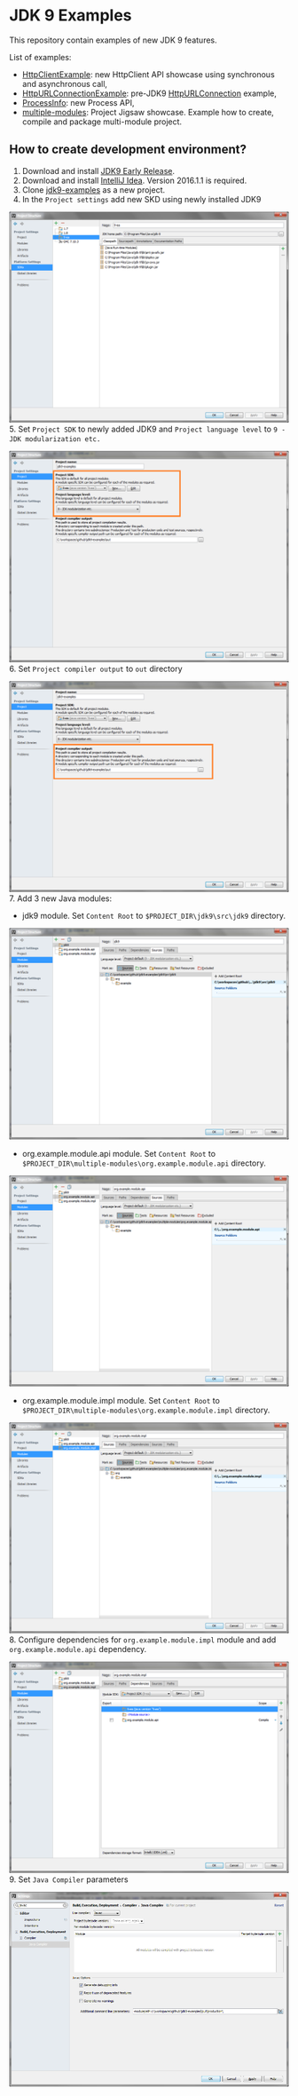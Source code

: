 # JDK 9 Examples
This repository contain examples of new JDK 9 features.

List of examples:
* [HttpClientExample](https://github.com/lkoniecki/jdk9-examples/blob/master/jdk9/src/jdk9/org/example/HttpClientExample.java):
new HttpClient API showcase using synchronous and asynchronous call,
* [HttpURLConnectionExample](https://github.com/lkoniecki/jdk9-examples/blob/master/jdk9/src/jdk9/org/example/HttpURLConnectionExample.java):
pre-JDK9 [HttpURLConnection](https://docs.oracle.com/javase/8/docs/api/java/net/HttpURLConnection.html) example,
* [ProcessInfo](https://github.com/lkoniecki/jdk9-examples/blob/master/jdk9/src/jdk9/org/example/ProcessInfo.java):
new Process API,
* [multiple-modules](https://github.com/lkoniecki/jdk9-examples/tree/master/multiple-modules): Project Jigsaw showcase.
Example how to create, compile and package multi-module project.

## How to create development environment?

1. Download and install [JDK9 Early Release](https://jdk9.java.net/download/).
2. Download and install [IntelliJ Idea](https://www.jetbrains.com/idea/). Version 2016.1.1 is required.
3. Clone [jdk9-examples](https://github.com/lkoniecki/jdk9-examples.git) as a new project.
4. In the `Project settings` add new SKD using newly installed JDK9

![SDK](https://github.com/lkoniecki/jdk9-examples/blob/images/sdks.png)
5. Set `Project SDK` to newly added JDK9 and `Project language level` to `9 - JDK modularization etc.`

![Project structure](https://github.com/lkoniecki/jdk9-examples/blob/images/project-settings.png)
6. Set `Project compiler output` to `out` directory

![Compiler output](https://github.com/lkoniecki/jdk9-examples/blob/images/project-output.png)
7. Add 3 new Java modules:
* jdk9 module. Set `Content Root` to `$PROJECT_DIR\jdk9\src\jdk9` directory.

![jdk9 module](https://github.com/lkoniecki/jdk9-examples/blob/images/jdk9-module.png)
* org.example.module.api module. Set `Content Root` to `$PROJECT_DIR\multiple-modules\org.example.module.api` directory.

![api module](https://github.com/lkoniecki/jdk9-examples/blob/images/api-module.png)
* org.example.module.impl module. Set `Content Root` to `$PROJECT_DIR\multiple-modules\org.example.module.impl` directory.

![impl module](https://github.com/lkoniecki/jdk9-examples/blob/images/impl-module.png)
8. Configure dependencies for `org.example.module.impl` module and add `org.example.module.api` dependency.

![impl module dependencies](https://github.com/lkoniecki/jdk9-examples/blob/images/impl-module-dep.png)
9. Set `Java Compiler` parameters

![Java Compiler parameters](https://github.com/lkoniecki/jdk9-examples/blob/images/java-compiler.png)
